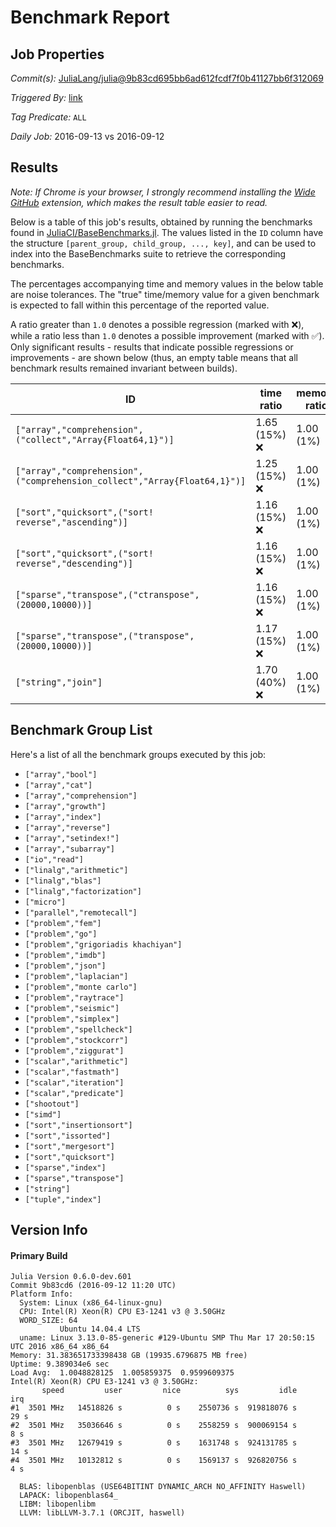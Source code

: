 # Benchmark Report

## Job Properties

*Commit(s):* [JuliaLang/julia@9b83cd695bb6ad612fcdf7f0b41127bb6f312069](https://github.com/JuliaLang/julia/commit/9b83cd695bb6ad612fcdf7f0b41127bb6f312069)

*Triggered By:* [link](https://github.com/JuliaLang/julia/commit/9b83cd695bb6ad612fcdf7f0b41127bb6f312069#commitcomment-18995694)

*Tag Predicate:* `ALL`

*Daily Job:* 2016-09-13 vs 2016-09-12

## Results

*Note: If Chrome is your browser, I strongly recommend installing the [Wide GitHub](https://chrome.google.com/webstore/detail/wide-github/kaalofacklcidaampbokdplbklpeldpj?hl=en)
extension, which makes the result table easier to read.*

Below is a table of this job's results, obtained by running the benchmarks found in
[JuliaCI/BaseBenchmarks.jl](https://github.com/JuliaCI/BaseBenchmarks.jl). The values
listed in the `ID` column have the structure `[parent_group, child_group, ..., key]`,
and can be used to index into the BaseBenchmarks suite to retrieve the corresponding
benchmarks.

The percentages accompanying time and memory values in the below table are noise tolerances. The "true"
time/memory value for a given benchmark is expected to fall within this percentage of the reported value.

A ratio greater than `1.0` denotes a possible regression (marked with :x:), while a ratio less
than `1.0` denotes a possible improvement (marked with :white_check_mark:). Only significant results - results
that indicate possible regressions or improvements - are shown below (thus, an empty table means that all
benchmark results remained invariant between builds).

| ID | time ratio | memory ratio |
|----|------------|--------------|
| `["array","comprehension",("collect","Array{Float64,1}")]` | 1.65 (15%) :x: | 1.00 (1%)  |
| `["array","comprehension",("comprehension_collect","Array{Float64,1}")]` | 1.25 (15%) :x: | 1.00 (1%)  |
| `["sort","quicksort",("sort! reverse","ascending")]` | 1.16 (15%) :x: | 1.00 (1%)  |
| `["sort","quicksort",("sort! reverse","descending")]` | 1.16 (15%) :x: | 1.00 (1%)  |
| `["sparse","transpose",("ctranspose",(20000,10000))]` | 1.16 (15%) :x: | 1.00 (1%)  |
| `["sparse","transpose",("transpose",(20000,10000))]` | 1.17 (15%) :x: | 1.00 (1%)  |
| `["string","join"]` | 1.70 (40%) :x: | 1.00 (1%)  |

## Benchmark Group List

Here's a list of all the benchmark groups executed by this job:

- `["array","bool"]`
- `["array","cat"]`
- `["array","comprehension"]`
- `["array","growth"]`
- `["array","index"]`
- `["array","reverse"]`
- `["array","setindex!"]`
- `["array","subarray"]`
- `["io","read"]`
- `["linalg","arithmetic"]`
- `["linalg","blas"]`
- `["linalg","factorization"]`
- `["micro"]`
- `["parallel","remotecall"]`
- `["problem","fem"]`
- `["problem","go"]`
- `["problem","grigoriadis khachiyan"]`
- `["problem","imdb"]`
- `["problem","json"]`
- `["problem","laplacian"]`
- `["problem","monte carlo"]`
- `["problem","raytrace"]`
- `["problem","seismic"]`
- `["problem","simplex"]`
- `["problem","spellcheck"]`
- `["problem","stockcorr"]`
- `["problem","ziggurat"]`
- `["scalar","arithmetic"]`
- `["scalar","fastmath"]`
- `["scalar","iteration"]`
- `["scalar","predicate"]`
- `["shootout"]`
- `["simd"]`
- `["sort","insertionsort"]`
- `["sort","issorted"]`
- `["sort","mergesort"]`
- `["sort","quicksort"]`
- `["sparse","index"]`
- `["sparse","transpose"]`
- `["string"]`
- `["tuple","index"]`

## Version Info

#### Primary Build

```
Julia Version 0.6.0-dev.601
Commit 9b83cd6 (2016-09-12 11:20 UTC)
Platform Info:
  System: Linux (x86_64-linux-gnu)
  CPU: Intel(R) Xeon(R) CPU E3-1241 v3 @ 3.50GHz
  WORD_SIZE: 64
           Ubuntu 14.04.4 LTS
  uname: Linux 3.13.0-85-generic #129-Ubuntu SMP Thu Mar 17 20:50:15 UTC 2016 x86_64 x86_64
Memory: 31.383651733398438 GB (19935.6796875 MB free)
Uptime: 9.389034e6 sec
Load Avg:  1.0048828125  1.005859375  0.9599609375
Intel(R) Xeon(R) CPU E3-1241 v3 @ 3.50GHz: 
       speed         user         nice          sys         idle          irq
#1  3501 MHz   14518826 s          0 s    2550736 s  919818076 s         29 s
#2  3501 MHz   35036646 s          0 s    2558259 s  900069154 s          8 s
#3  3501 MHz   12679419 s          0 s    1631748 s  924131785 s         14 s
#4  3501 MHz   10132812 s          0 s    1569137 s  926820756 s          4 s

  BLAS: libopenblas (USE64BITINT DYNAMIC_ARCH NO_AFFINITY Haswell)
  LAPACK: libopenblas64_
  LIBM: libopenlibm
  LLVM: libLLVM-3.7.1 (ORCJIT, haswell)

```
